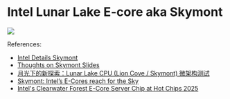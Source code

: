 # Intel Lunar Lake E-core aka Skymont

![](./skymont.svg)

References:

- [Intel Details Skymont](https://chipsandcheese.com/2024/06/15/intel-details-skymont/)
- [Thoughts on Skymont Slides](https://chipsandcheese.com/2024/05/30/thoughts-on-skymont-slides/)
- [月光下的新探索：Lunar Lake CPU (Lion Cove / Skymont) 微架构测试](https://blog.hjc.im/lunar-lake-cpu-uarch-review.html)
- [Skymont: Intel’s E-Cores reach for the Sky](https://chipsandcheese.com/2024/10/03/skymont-intels-e-cores-reach-for-the-sky/)
- [Intel's Clearwater Forest E-Core Server Chip at Hot Chips 2025](https://chipsandcheese.com/p/intels-clearwater-forest-e-core-server)
